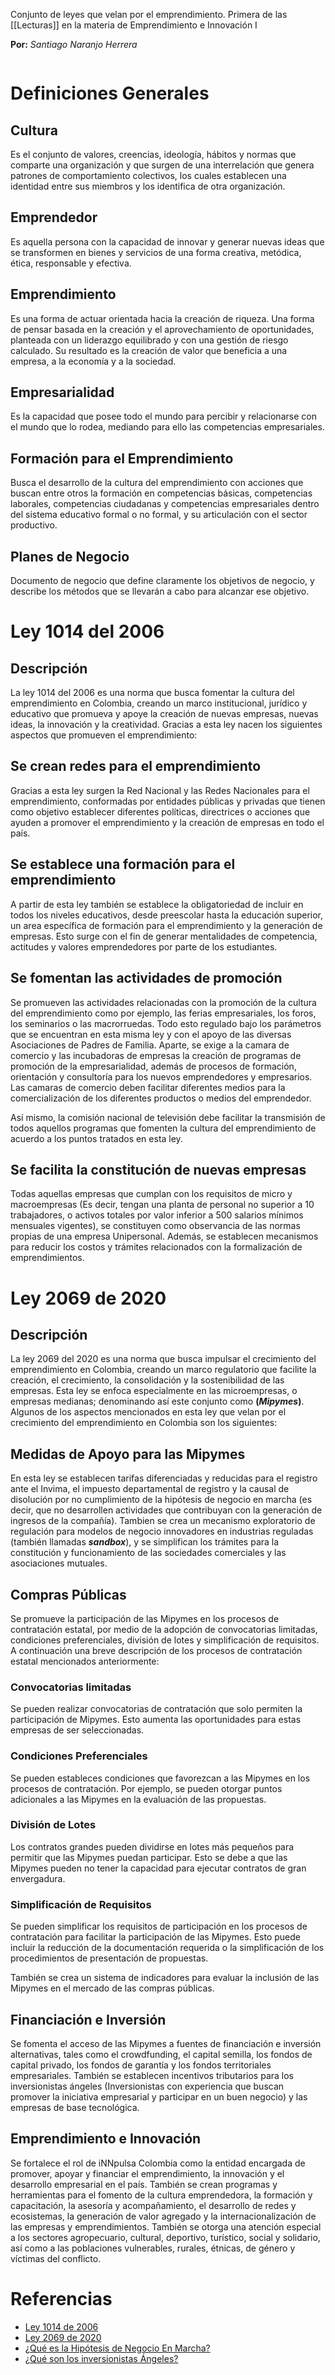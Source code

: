 Conjunto de leyes que velan por el emprendimiento. Primera de las [[Lecturas]] en la materia de Emprendimiento e Innovación I

**Por:** *Santiago Naranjo Herrera*

```table-of-contents
```

# Definiciones Generales

## Cultura
Es el conjunto de valores, creencias, ideología, hábitos y normas que comparte una organización y que surgen de una interrelación que genera patrones de comportamiento colectivos, los cuales establecen una identidad entre sus miembros y los identifica de otra organización.
## Emprendedor
Es aquella persona con la capacidad de innovar y generar nuevas ideas que se transformen en bienes y servicios de una forma creativa, metódica, ética, responsable y efectiva.
## Emprendimiento
Es una forma de actuar orientada hacia la creación de riqueza. Una forma de pensar basada en la creación y el aprovechamiento de oportunidades, planteada con un liderazgo equilibrado y con una gestión de riesgo calculado. Su resultado es la creación de valor que beneficia a una empresa, a la economía y a la sociedad.
## Empresarialidad
Es la capacidad que posee todo el mundo para percibir y relacionarse con el mundo que lo rodea, mediando para ello las competencias empresariales.
## Formación para el Emprendimiento
Busca el desarrollo de la cultura del emprendimiento con acciones que buscan entre otros la formación en competencias básicas, competencias laborales, competencias ciudadanas y competencias empresariales dentro del sistema educativo formal o no formal, y su articulación con el sector productivo.
## Planes de Negocio
Documento de negocio que define claramente los objetivos de negocio, y describe los métodos que se llevarán a cabo para alcanzar ese objetivo.

# Ley 1014 del 2006

## Descripción

La ley 1014 del 2006 es una norma que busca fomentar la cultura del emprendimiento en Colombia, creando un marco institucional, jurídico y educativo que promueva y apoye la creación de nuevas empresas, nuevas ideas, la innovación y la creatividad. Gracias a esta ley nacen los siguientes aspectos que promueven el emprendimiento:
## Se crean redes para el emprendimiento

Gracias a esta ley surgen la Red Nacional y las Redes Nacionales para el emprendimiento, conformadas por entidades públicas y privadas que tienen como objetivo establecer diferentes políticas, directrices o acciones que ayuden a promover el emprendimiento y la creación de empresas en todo el país.
## Se establece una formación para el emprendimiento

A partir de esta ley también se establece la obligatoriedad de incluir en todos los niveles educativos, desde preescolar hasta la educación superior, un area específica de formación para el emprendimiento y la generación de empresas. Esto surge con el fin de generar mentalidades de competencia, actitudes y valores emprendedores por parte de los estudiantes. 
## Se fomentan las actividades de promoción

Se promueven las actividades relacionadas con la promoción de la cultura del emprendimiento como por ejemplo, las ferias empresariales, los foros, los seminarios o las macrorruedas. Todo esto regulado bajo los parámetros que se encuentran en esta misma ley y con el apoyo de las diversas Asociaciones de Padres de Familia. Aparte, se exige a la camara de comercio y las incubadoras de empresas la creación de programas de promoción de la empresarialidad, además de procesos de formación, orientación y consultoría para los nuevos emprendedores y empresarios. Las camaras de comercio deben facilitar diferentes medios para la comercialización de los diferentes productos o medios del emprendedor.

Así mismo, la comisión nacional de televisión debe facilitar la transmisión de todos aquellos programas que fomenten la cultura del emprendimiento de acuerdo a los puntos tratados en esta ley.
## Se facilita la constitución de nuevas empresas

Todas aquellas empresas que cumplan con los requisitos de micro y macroempresas (Es decir, tengan una planta de personal no superior a 10 trabajadores, o activos totales por valor inferior a 500 salarios mínimos mensuales vigentes), se constituyen como observancia de las normas propias de una empresa Unipersonal. Además, se establecen mecanismos para reducir los costos y trámites relacionados con la formalización de emprendimientos.

# Ley 2069 de 2020

## Descripción

La ley 2069 del 2020 es una norma que busca impulsar el crecimiento del emprendimiento en Colombia, creando un marco regulatorio que facilite la creación, el crecimiento, la consolidación y la sostenibilidad de las empresas. Esta ley se enfoca especialmente en las microempresas, o empresas medianas; denominando así este conjunto como **(*Mipymes*)**. Algunos de los aspectos mencionados en esta ley que velan por el crecimiento del emprendimiento en Colombia son los siguientes:
## Medidas de Apoyo para las Mipymes

En esta ley se establecen tarifas diferenciadas y reducidas para el registro ante el Invima, el impuesto departamental de registro y la causal de disolución por no cumplimiento de la hipótesis de negocio en marcha (es decir, que no desarrollen actividades que contribuyan con la generación de ingresos de la compañía). Tambien se crea un mecanismo exploratorio de regulación para modelos de negocio innovadores en industrias reguladas (también llamadas ***sandbox***), y se simplifican los trámites para la constitución y funcionamiento de las sociedades comerciales y las asociaciones mutuales.
## Compras Públicas

Se promueve la participación de las Mipymes en los procesos de contratación estatal, por medio de la adopción de convocatorias limitadas, condiciones preferenciales, división de lotes y simplificación de requisitos. A continuación una breve descripción de los procesos de contratación estatal mencionados anteriormente:
### Convocatorias limitadas

Se pueden realizar convocatorias de contratación que solo permiten la participación de Mipymes. Esto aumenta las oportunidades para estas empresas de ser seleccionadas.
### Condiciones Preferenciales

Se pueden estableces condiciones que favorezcan a las Mipymes en los procesos de contratación. Por ejemplo, se pueden otorgar puntos adicionales a las Mipymes en la evaluación de las propuestas.
### División de Lotes

Los contratos grandes pueden dividirse en lotes más pequeños para permitir que las Mipymes puedan participar. Esto se debe a que las Mipymes pueden no tener la capacidad para ejecutar contratos de gran envergadura.
### Simplificación de Requisitos

Se pueden simplificar los requisitos de participación en los procesos de contratación para facilitar la participación de las Mipymes. Esto puede incluir la reducción de la documentación requerida o la simplificación de los procedimientos de presentación de propuestas.


También se crea un sistema de indicadores para evaluar la inclusión de las Mipymes en el mercado de las compras públicas.
## Financiación e Inversión

Se fomenta el acceso de las Mipymes a fuentes de financiación e inversión alternativas, tales como el crowdfunding, el capital semilla, los fondos de capital privado, los fondos de garantía y los fondos territoriales empresariales. También se establecen incentivos tributarios para los inversionistas ángeles (Inversionistas con experiencia que buscan promover la iniciativa empresarial y participar en un buen negocio) y las empresas de base tecnológica.
## Emprendimiento e Innovación

Se fortalece el rol de iNNpulsa Colombia como la entidad encargada de promover, apoyar y financiar el emprendimiento, la innovación y el desarrollo empresarial en el país. También se crean programas y herramientas para el fomento de la cultura emprendedora, la formación y capacitación, la asesoría y acompañamiento, el desarrollo de redes y ecosistemas, la generación de valor agregado y la internacionalización de las empresas y emprendimientos. También se otorga una atención especial a los sectores agropecuario, cultural, deportivo, turístico, social y solidario, así como a las poblaciones vulnerables, rurales, étnicas, de género y víctimas del conflicto.
# Referencias

- [Ley 1014 de 2006](https://minciencias.gov.co/sites/default/files/upload/reglamentacion/ley-1014-2006.pdf)
- [Ley 2069 de 2020](https://www.funcionpublica.gov.co/eva/gestornormativo/norma.php?i=160966)
- [¿Qué es la Hipótesis de Negocio En Marcha?](https://www.siigo.com/blog/hipotesis-de-negocio-en-marcha/)
- [¿Qué son los inversionistas Ángeles?](https://www.cmfchile.cl/educa/621/w3-article-27446.html)
